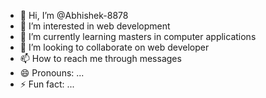 - 👋 Hi, I’m @Abhishek-8878
- 👀 I’m interested in web development
- 🌱 I’m currently learning masters in computer applications
- 💞️ I’m looking to collaborate on web developer
- 📫 How to reach me through messages
- 😄 Pronouns: ...
- ⚡ Fun fact: ...

<!---
Abhishek-8878/Abhishek-8878 is a ✨ special ✨ repository because its `README.md` (this file) appears on your GitHub profile.
You can click the Preview link to take a look at your changes.
--->
